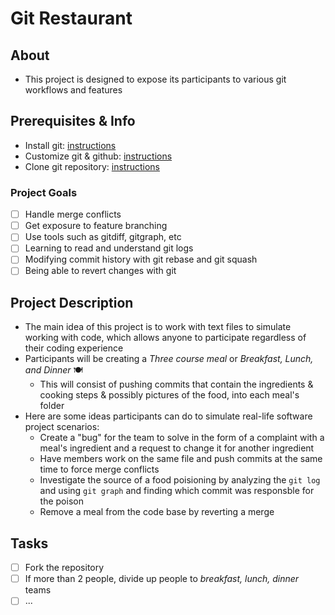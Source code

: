 # Git Restaurant

## About

- This project is designed to expose its participants to various git workflows and features

## Prerequisites & Info

- Install git: [instructions](https://github.com/git-guides/install-git)
- Customize git & github: [instructions](https://kbroman.org/github_tutorial/pages/first_time.html)
- Clone git repository: [instructions](https://docs.github.com/en/repositories/creating-and-managing-repositories/cloning-a-repository)

### Project Goals

- [ ] Handle merge conflicts
- [ ] Get exposure to feature branching 
- [ ] Use tools such as gitdiff, gitgraph, etc
- [ ] Learning to read and understand git logs
- [ ] Modifying commit history with git rebase and git squash 
- [ ] Being able to revert changes with git

## Project Description

- The main idea of this project is to work with text files to simulate working with code, which allows anyone to participate regardless of their coding experience
- Participants will be creating a *Three course meal* or *Breakfast, Lunch, and Dinner* 🍽
   - This will consist of pushing commits that contain the ingredients & cooking steps & possibly pictures of the food, into each meal's folder
- Here are some ideas participants can do to simulate real-life software project scenarios: 
   - Create a "bug" for the team to solve in the form of a complaint with a meal's ingredient and a request to change it for another ingredient
   - Have members work on the same file and push commits at the same time to force merge conflicts
   - Investigate the source of a food poisioning by analyzing the `git log` and using `git graph` and finding which commit was responsble for the poison
   - Remove a meal from the code base by reverting a merge

## Tasks

- [ ] Fork the repository 
- [ ] If more than 2 people, divide up people to *breakfast, lunch, dinner* teams
- [ ] ...
